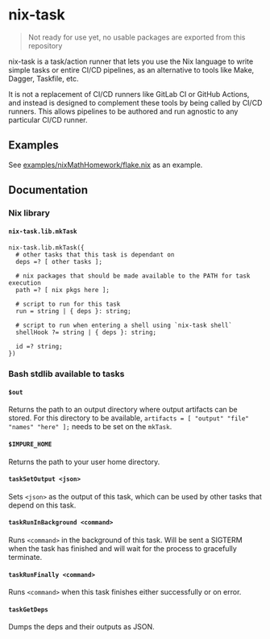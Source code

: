 # nix-task

> Not ready for use yet, no usable packages are exported from this repository

nix-task is a task/action runner that lets you use the Nix language to write simple tasks or entire CI/CD pipelines, as an alternative to tools like Make, Dagger, Taskfile, etc.

It is not a replacement of CI/CD runners like GitLab CI or GitHub Actions, and instead is designed to complement these tools by being called by CI/CD runners. This allows pipelines to be authored and run agnostic to any particular CI/CD runner.

## Examples

See [examples/nixMathHomework/flake.nix](examples/nixMathHomework/flake.nix) as an example.

## Documentation

### Nix library

#### `nix-task.lib.mkTask`

```
nix-task.lib.mkTask({
  # other tasks that this task is dependant on
  deps =? [ other tasks ];

  # nix packages that should be made available to the PATH for task execution
  path =? [ nix pkgs here ];

  # script to run for this task
  run = string | { deps }: string;

  # script to run when entering a shell using `nix-task shell`
  shellHook ?= string | { deps }: string;

  id =? string;
})
```

### Bash stdlib available to tasks

#### `$out`

Returns the path to an output directory where output artifacts can be stored. For this directory to be available, `artifacts = [ "output" "file" "names" "here" ];` needs to be set on the `mkTask`.

#### `$IMPURE_HOME`

Returns the path to your user home directory.

#### `taskSetOutput <json>`

Sets `<json>` as the output of this task, which can be used by other tasks that depend on this task.

#### `taskRunInBackground <command>`

Runs `<command>` in the background of this task. Will be sent a SIGTERM when the task has finished and will wait for the process to gracefully terminate.

#### `taskRunFinally <command>`

Runs `<command>` when this task finishes either successfully or on error.

#### `taskGetDeps`

Dumps the deps and their outputs as JSON.

